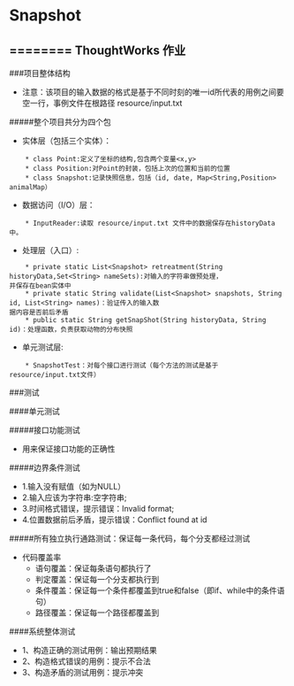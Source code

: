 # Snapshot
========
ThoughtWorks 作业
--------


###项目整体结构

   * 注意：该项目的输入数据的格式是基于不同时刻的唯一id所代表的用例之间要空一行，事例文件在根路径 resource/input.txt

#####整个项目共分为四个包

* 实体层（包括三个实体）： 
```
    * class Point:定义了坐标的结构,包含两个变量<x,y>
    * class Position:对Point的封装，包括上次的位置和当前的位置
    * class Snapshot:记录快照信息，包括（id, date, Map<String,Position> animalMap）
```
* 数据访问（I/O）层：
```
    * InputReader:读取 resource/input.txt 文件中的数据保存在historyData中。
```
* 处理层（入口）:
```
    * private static List<Snapshot> retreatment(String historyData,Set<String> nameSets):对输入的字符串做预处理，
并保存在bean实体中
    * private static String validate(List<Snapshot> snapshots, String id, List<String> names)：验证传入的输入数
据内容是否前后矛盾
    * public static String getSnapShot(String historyData, String id)：处理函数，负责获取动物的分布快照
```
* 单元测试层:
```
    * SnapshotTest：对每个接口进行测试（每个方法的测试是基于resource/input.txt文件）
```
    
###测试

####单元测试

#####接口功能测试
* 用来保证接口功能的正确性

#####边界条件测试
* 1.输入没有赋值（如为NULL）
* 2.输入应该为字符串:空字符串;
* 3.时间格式错误，提示错误：Invalid format;
* 4.位置数据前后矛盾，提示错误：Conflict found at id

#####所有独立执行通路测试：保证每一条代码，每个分支都经过测试
* 代码覆盖率
    * 语句覆盖：保证每条语句都执行了<br>
    * 判定覆盖：保证每一个分支都执行到<br>
    * 条件覆盖：保证每一个条件都覆盖到true和false（即if、while中的条件语句）<br>
    * 路径覆盖：保证每一个路径都覆盖到<br>

####系统整体测试
* 1、构造正确的测试用例：输出预期结果
* 2、构造格式错误的用例：提示不合法
* 3、构造矛盾的测试用例：提示冲突

